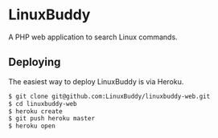 # LinuxBuddy

A PHP web application to search Linux commands.

## Deploying

The easiest way to deploy LinuxBuddy is via Heroku.

```sh
$ git clone git@github.com:LinuxBuddy/linuxbuddy-web.git
$ cd linuxbuddy-web
$ heroku create
$ git push heroku master
$ heroku open
```